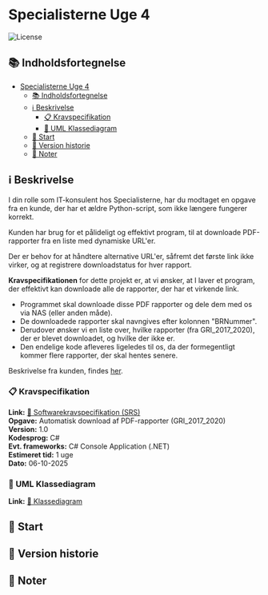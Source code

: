 # Specialisterne Uge 4

![License](https://img.shields.io/github/license/Hulle107/specialisterne-week-4?style=for-the-badge)

## 📚 Indholdsfortegnelse

- [Specialisterne Uge 4](#specialisterne-uge-4)
  - [📚 Indholdsfortegnelse](#-indholdsfortegnelse)
  - [ℹ️ Beskrivelse](#ℹ️-beskrivelse)
    - [📋 Kravspecifikation](#-kravspecifikation)
    - [🧩 UML Klassediagram](#-uml-klassediagram)
  - [🚥 Start](#-start)
  - [🔄 Version historie](#-version-historie)
  - [📝 Noter](#-noter)

## ℹ️ Beskrivelse

I din rolle som IT-konsulent hos Specialisterne, har du modtaget en opgave fra en kunde, der har et ældre Python-script, som ikke længere fungerer korrekt.

Kunden har brug for et pålideligt og effektivt program, til at downloade PDF-rapporter fra en liste med dynamiske URL'er.

Der er behov for at håndtere alternative URL'er, såfremt det første link ikke virker, og at registrere downloadstatus for hver rapport.

**Kravspecifikationen** for dette projekt er, at vi ønsker, at I laver et program, der effektivt kan downloade alle de rapporter, der har et virkende link.

- Programmet skal downloade disse PDF rapporter og dele dem med os via NAS (eller anden måde).
- De downloadede rapporter skal navngives efter kolonnen "BRNummer".
- Derudover ønsker vi en liste over, hvilke rapporter (fra GRI_2017_2020), der er blevet downloadet, og hvilke der ikke er.
- Den endelige kode afleveres ligeledes til os, da der formegentligt kommer flere rapporter, der skal hentes senere.

Beskrivelse fra kunden, findes [her](./customer-description.md).

### 📋 Kravspecifikation

**Link:** [🔗 Softwarekravspecifikation (SRS)](./software-requirement-specification.md)<br>
**Opgave:** Automatisk download af PDF-rapporter (GRI_2017_2020)<br>
**Version:** 1.0<br> 
**Kodesprog:** C#<br>
**Evt. frameworks:** C# Console Application (.NET)<br>
**Estimeret tid:** 1 uge<br>
**Dato:** 06-10-2025

### 🧩 UML Klassediagram

**Link:** [🔗 Klassediagram](./uml-classdiagram.md)

## 🚥 Start

## 🔄 Version historie

## 📝 Noter